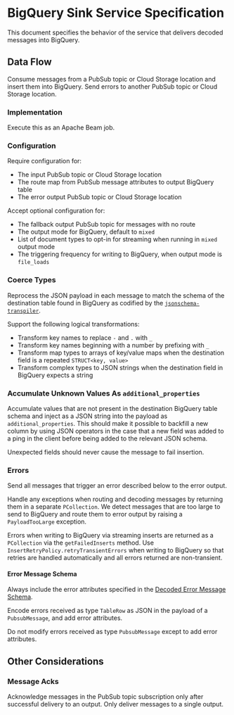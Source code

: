 # BigQuery Sink Service Specification

This document specifies the behavior of the service that delivers decoded
messages into BigQuery.



## Data Flow

Consume messages from a PubSub topic or Cloud Storage location and insert them
into BigQuery. Send errors to another PubSub topic or Cloud Storage location.

### Implementation

Execute this as an Apache Beam job.

### Configuration

Require configuration for:

 * The input PubSub topic or Cloud Storage location
 * The route map from PubSub message attributes to output BigQuery table
 * The error output PubSub topic or Cloud Storage location

Accept optional configuration for:

 * The fallback output PubSub topic for messages with no route
 * The output mode for BigQuery, default to `mixed`
 * List of document types to opt-in for streaming when running in `mixed`
   output mode
 * The triggering frequency for writing to BigQuery, when output mode is
   `file_loads`

### Coerce Types

Reprocess the JSON payload in each message to match the schema of the
destination table found in BigQuery as codified by the
[`jsonschema-transpiler`](https://github.com/mozilla/jsonschema-transpiler).

Support the following logical transformations:

  * Transform key names to replace `-` and `.` with `_`
  * Transform key names beginning with a number by prefixing with `_`
  * Transform map types to arrays of key/value maps when the destination
    field is a repeated `STRUCT<key, value>`
  * Transform complex types to JSON strings when the destination field
    in BigQuery expects a string

### Accumulate Unknown Values As `additional_properties`

Accumulate values that are not present in the destination BigQuery table
schema and inject as a JSON string into the payload as `additional_properties`.
This should make it possible to backfill a new column by using JSON operators
in the case that a new field was added to a ping in the client before being
added to the relevant JSON schema.

Unexpected fields should never cause the message to fail insertion.

### Errors

Send all messages that trigger an error described below to the error output.

Handle any exceptions when routing and decoding messages by returning them in a
separate `PCollection`. We detect messages that are too large to send to
BigQuery and route them to error output by raising a `PayloadTooLarge` exception.

Errors when writing to BigQuery via streaming inserts are returned as a
`PCollection` via the `getFailedInserts` method.
Use `InsertRetryPolicy.retryTransientErrors` when writing to BigQuery so that
retries are handled automatically and all errors returned are non-transient.

#### Error Message Schema

Always include the error attributes specified in the [Decoded Error Message
Schema](decoder_service_specification.md#error-message-schema).

Encode errors received as type `TableRow` as JSON in the payload of a
`PubsubMessage`, and add error attributes.

Do not modify errors received as type `PubsubMessage` except to add error
attributes.

## Other Considerations

### Message Acks

Acknowledge messages in the PubSub topic subscription only after successful
delivery to an output. Only deliver messages to a single output.
